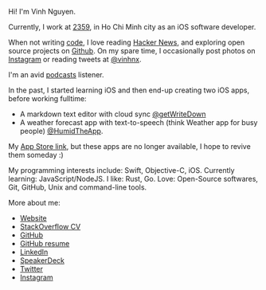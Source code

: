 Hi! I'm Vinh Nguyen.

Currently, I work at [2359](http://2359media.com/), in Ho Chi Minh city as an iOS software developer.

When not writing [code](https://github.com/vinhnx), I love reading [Hacker News](https://news.ycombinator.com/user?id=vinhnx), and exploring open source projects on [Github](https://github.com/vinhnx). On my spare time, I occasionally post photos on [Instagram](https://instagram.com/vinhnx) or reading tweets at [@vinhnx](https://twitter.com/@vinhnx).

I'm an avid [podcasts](https://vinhnx.github.io/podcasts/) listener.

In the past, I started learning iOS and then end-up creating two iOS apps, before working fulltime:
+ A markdown text editor with cloud sync [@getWriteDown](https://twitter.com/getWriteDown)
+ A weather forecast app with text-to-speech (think Weather app for busy people) [@HumidTheApp](https://twitter.com/HumidTheApp). 

My [App Store link](http://itunes.com/nguyenvinh), but these apps are no longer available, I hope to revive them someday :)

My programming interests include: Swift, Objective-C, iOS. Currently learning: JavaScript/NodeJS. I like: Rust, Go. Love: Open-Source softwares, Git, GitHub, Unix and command-line tools.

More about me:

+ [Website](https://vinhnx.github.io)
+ [StackOverflow CV](https://stackoverflow.com/cv/vinh)
+ [GitHub](https://github.com/vinhnx)
+ [GitHub resume](http://resume.github.io/?vinhnx)
+ [LinkedIn](https://www.linkedin.com/in/vinhnx)
+ [SpeakerDeck](https://speakerdeck.com/vinhnx/)
+ [Twitter](https://twitter.com/@vinhnx)
+ [Instagram](https://instagram.com/vinhnx)
